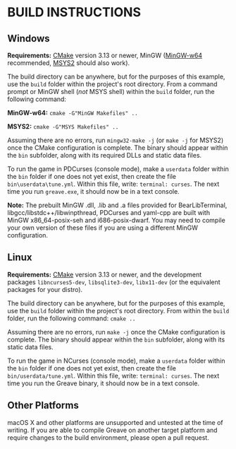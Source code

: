 # BUILD INSTRUCTIONS

## Windows

**Requirements:** [CMake](https://cmake.org/) version 3.13 or newer, MinGW ([MinGW-w64](https://sourceforge.net/projects/mingw-w64/files/Toolchains%20targetting%20Win32/Personal%20Builds/mingw-builds/) recommended, [MSYS2](https://www.msys2.org/) should also work).

The build directory can be anywhere, but for the purposes of this example, use the `build` folder within the project's root directory. From a command prompt or MinGW shell (*not* MSYS shell) within the `build` folder, run the following command:

**MinGW-w64:** `cmake -G"MinGW Makefiles" ..`

**MSYS2:** `cmake -G"MSYS Makefiles" ..`

Assuming there are no errors, run `mingw32-make -j` (or `make -j` for MSYS2) once the CMake configuration is complete. The binary should appear within the `bin` subfolder, along with its required DLLs and static data files.

To run the game in PDCurses (console mode), make a `userdata` folder within the `bin` folder if one does not yet exist, then create the file `bin\userdata\tune.yml`. Within this file, write: `terminal: curses`. The next time you run `greave.exe`, it should now be in a text console.

**Note:** The prebuilt MinGW .dll, .lib and .a files provided for BearLibTerminal, libgcc/libstdc++/libwinpthread, PDCurses and yaml-cpp are built with MinGW x86_64-posix-seh and i686-posix-dwarf. You may need to compile your own version of these files if you are using a different MinGW configuration.

## Linux

**Requirements:** [CMake](https://cmake.org/) version 3.13 or newer, and the development packages `libncurses5-dev`, `libsqlite3-dev`, `libx11-dev` (or the equivalent packages for your distro).

The build directory can be anywhere, but for the purposes of this example, use the `build` folder within the project's root directory. From within the `build` folder, run the following command: `cmake ..`

Assuming there are no errors, run `make -j` once the CMake configuration is complete. The binary should appear within the `bin` subfolder, along with its static data files.

To run the game in NCurses (console mode), make a `userdata` folder within the `bin` folder if one does not yet exist, then create the file `bin/userdata/tune.yml`. Within this file, write: `terminal: curses`. The next time you run the Greave binary, it should now be in a text console.

## Other Platforms

macOS X and other platforms are unsupported and untested at the time of writing. If you are able to compile Greave on another target platform and require changes to the build environment, please open a pull request.
